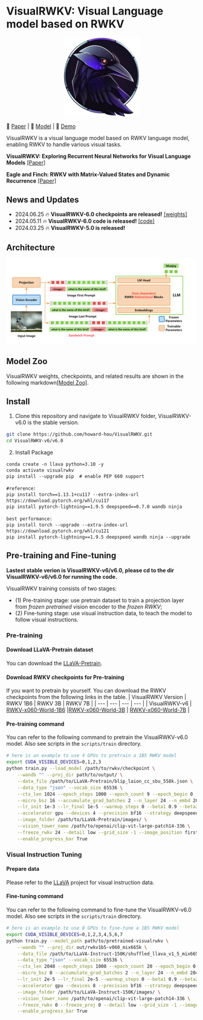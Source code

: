 # VisualRWKV: Visual Language model based on RWKV
<p align="center">
  <img src="./rwkv_emoji.png" alt="Logo" width="200">
</p>

📖 [Paper](https://arxiv.org/abs/2406.13362) | 🤗 [Model](https://huggingface.co/howard-hou/visualrwkv-6) | 🐰 [Demo](https://huggingface.co/spaces/howard-hou/VisualRWKV-Gradio-1)

VisualRWKV is a visual language model based on RWKV language model, enabling RWKV to handle various visual tasks.

**VisualRWKV: Exploring Recurrent Neural Networks for Visual Language Models** [[Paper]](https://arxiv.org/abs/2406.13362)

**Eagle and Finch: RWKV with Matrix-Valued States and Dynamic Recurrence** [[Paper]](https://arxiv.org/abs/2404.05892)

## News and Updates
* 2024.06.25 🔥 **VisualRWKV-6.0 checkpoints are released!** [[weights]](./MODEL_ZOO.md)
* 2024.05.11 🔥 **VisualRWKV-6.0 code is released!** [[code]](https://github.com/howard-hou/VisualRWKV/tree/main/VisualRWKV-v6/v6.0)
* 2024.03.25 🔥 **VisualRWKV-5.0 is released!**


## Architecture
<p align="center">  
  <img src="./VisualRWKV-arch.png" alt="Logo" width="800">
</p>

## Model Zoo
VisualRWKV weights, checkpoints, and related results are shown in the following markdown[[Model Zoo]](./MODEL_ZOO.md).


## Install
1. Clone this repository and navigate to VisualRWKV folder, VisualRWKV-v6.0 is the stable version.
```bash
git clone https://github.com/howard-hou/VisualRWKV.git
cd VisualRWKV-v6/v6.0
```

2. Install Package
```Shell
conda create -n llava python=3.10 -y
conda activate visualrwkv
pip install --upgrade pip  # enable PEP 660 support

#reference:
pip install torch==1.13.1+cu117 --extra-index-url https://download.pytorch.org/whl/cu117
pip install pytorch-lightning==1.9.5 deepspeed==0.7.0 wandb ninja

best performance:
pip install torch --upgrade --extra-index-url https://download.pytorch.org/whl/cu121
pip install pytorch-lightning==1.9.5 deepspeed wandb ninja --upgrade
```


## Pre-training and Fine-tuning
**Lastest stable verion is VisualRWKV-v6/v6.0, please cd to the dir VisualRWKV-v6/v6.0 for running the code.**

VisualRWKV training consists of two stages: 
- (1) Pre-training stage: use pretrain dataset to train a projection layer from *frozen pretrained* vision encoder to the *frozen RWKV*; 
- (2) Fine-tuning stage: use visual instruction data, to teach the model to follow visual instructions.

### Pre-training
#### Download LLaVA-Pretrain dataset
You can download the [LLaVA-Pretrain](https://huggingface.co/datasets/liuhaotian/LLaVA-Pretrain).
#### Download RWKV checkpoints for Pre-training
If you want to pretrain by yourself. You can download the RWKV checkpoints from the following links in the table.
| VisualRWKV Version | RWKV 1B6 | RWKV 3B | RWKV 7B |
| --- | --- | --- | --- |
| VisualRWKV-v6 | [RWKV-x060-World-1B6](https://huggingface.co/BlinkDL/rwkv-6-world/blob/main/RWKV-x060-World-1B6-v2.1-20240328-ctx4096.pth) |[RWKV-x060-World-3B](https://huggingface.co/BlinkDL/rwkv-6-world/blob/main/RWKV-x060-World-3B-v2.1-20240417-ctx4096.pth) | [RWKV-x060-World-7B](https://huggingface.co/BlinkDL/rwkv-6-world/blob/main/RWKV-x060-World-7B-v2.1-20240507-ctx4096.pth) |

#### Pre-training command
You can refer to the following command to pretrain the VisualRWKV-v6.0 model. Also see scripts in the `scripts/train` directory.
```bash
# here is an example to use 4 GPUs to pretrain a 1B5 RWKV model
export CUDA_VISIBLE_DEVICES=0,1,2,3
python train.py --load_model /path/to/rwkv/checkpoint \
    --wandb "" --proj_dir path/to/output/ \
    --data_file /path/to/LLaVA-Pretrain/blip_laion_cc_sbu_558k.json \
    --data_type "json" --vocab_size 65536 \
    --ctx_len 1024 --epoch_steps 1000 --epoch_count 9 --epoch_begin 0 --epoch_save 0 \
    --micro_bsz 16 --accumulate_grad_batches 2 --n_layer 24 --n_embd 2048 --pre_ffn 0 \
    --lr_init 1e-3 --lr_final 1e-5 --warmup_steps 0 --beta1 0.9 --beta2 0.99 --adam_eps 1e-8 \
    --accelerator gpu --devices 4 --precision bf16 --strategy deepspeed_stage_1 --grad_cp 0 \
    --image_folder /path/to/LLaVA-Pretrain/images/ \
    --vision_tower_name /path/to/openai/clip-vit-large-patch14-336 \
    --freeze_rwkv 24 --detail low --grid_size -1 --image_position first \
    --enable_progress_bar True
```

### Visual Instruction Tuning
#### Prepare data
Please refer to the [LLaVA](https://github.com/haotian-liu/LLaVA/blob/main/README.md) project for visual instruction data.

#### Fine-tuning command
You can refer to the following command to fine-tune the VisualRWKV-v6.0 model. Also see scripts in the `scripts/train` directory.
```bash
# here is an example to use 8 GPUs to fine-tune a 1B5 RWKV model
export CUDA_VISIBLE_DEVICES=0,1,2,3,4,5,6,7
python train.py --model_path path/to/pretrained-visualrwkv \
    --wandb "" --proj_dir out/rwkv1b5-v060_mix665k \
    --data_file /path/to/LLaVA-Instruct-150K/shuffled_llava_v1_5_mix665k.json \
    --data_type "json" --vocab_size 65536 \
    --ctx_len 2048 --epoch_steps 1000 --epoch_count 20 --epoch_begin 0 --epoch_save 5 \
    --micro_bsz 8 --accumulate_grad_batches 2 --n_layer 24 --n_embd 2048 --pre_ffn 0 \
    --lr_init 2e-5 --lr_final 2e-5 --warmup_steps 0 --beta1 0.9 --beta2 0.99 --adam_eps 1e-8 \
    --accelerator gpu --devices 8 --precision bf16 --strategy deepspeed_stage_1 --grad_cp 0 \
    --image_folder /path/to/LLaVA-Instruct-150K/images/ \
    --vision_tower_name /path/to/openai/clip-vit-large-patch14-336 \
    --freeze_rwkv 0 --freeze_proj 0 --detail low --grid_size -1 --image_position middle \
    --enable_progress_bar True
```
